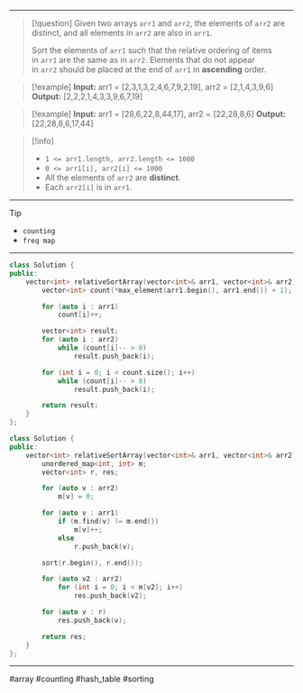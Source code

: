 ___

> [!question] 
> Given two arrays `arr1` and `arr2`, the elements of `arr2` are distinct, and all elements in `arr2` are also in `arr1`.
> 
> Sort the elements of `arr1` such that the relative ordering of items in `arr1` are the same as in `arr2`. Elements that do not appear in `arr2` should be placed at the end of `arr1` in **ascending** order. 

> [!example] 
> **Input:** arr1 = [2,3,1,3,2,4,6,7,9,2,19], arr2 = [2,1,4,3,9,6]
**Output:** [2,2,2,1,4,3,3,9,6,7,19] 

> [!example] 
> **Input:** arr1 = [28,6,22,8,44,17], arr2 = [22,28,8,6]
**Output:** [22,28,8,6,17,44] 

> [!info] 
> - `1 <= arr1.length, arr2.length <= 1000`
> - `0 <= arr1[i], arr2[i] <= 1000`
> - All the elements of `arr2` are **distinct**.
> - Each `arr2[i]` is in `arr1`. 

___

> [!tip] 
>  - `counting`
>  - `freq map`

___

```cpp
class Solution {
public:
    vector<int> relativeSortArray(vector<int>& arr1, vector<int>& arr2) {
        vector<int> count(*max_element(arr1.begin(), arr1.end()) + 1);

        for (auto i : arr1)
            count[i]++;

        vector<int> result;
        for (auto i : arr2)
            while (count[i]-- > 0)
                result.push_back(i);

        for (int i = 0; i < count.size(); i++)
            while (count[i]-- > 0)
                result.push_back(i);

        return result;
    }
};
```

```cpp
class Solution {
public:
    vector<int> relativeSortArray(vector<int>& arr1, vector<int>& arr2) {
        unordered_map<int, int> m;
        vector<int> r, res;

        for (auto v : arr2)
            m[v] = 0;

        for (auto v : arr1)
            if (m.find(v) != m.end())
                m[v]++;
            else
                r.push_back(v);

        sort(r.begin(), r.end());

        for (auto v2 : arr2)
            for (int i = 0; i < m[v2]; i++)
                res.push_back(v2);

        for (auto v : r)
            res.push_back(v);

        return res;
    }
};
```

___

#array #counting #hash_table #sorting 